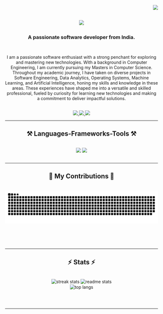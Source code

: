 <img align="right" src="https://visitor-badge.laobi.icu/badge?page_id=VirenPatel5858.VirenPatel5858" />

<h1 align="center">
    <img src="https://readme-typing-svg.herokuapp.com/?font=Righteous&size=35&center=true&vCenter=true&width=500&height=70&duration=4000&lines=Hi+There!+👋;+I'm+Viren+Patel!;" />
</h1>

<h3 align="center">A passionate software developer from India.</h3>

<br/>

<div align="center">
 
 I am a passionate software enthusiast with a strong penchant for exploring and mastering new technologies. With a background in Computer Engineering, I am currently pursuing my Masters in Computer Science. Throughout my academic journey, I have taken on diverse projects in Software Engineering, Data Analytics, Operating Systems, Machine Learning, and Artificial Intelligence, honing my skills and knowledge in these areas. These experiences have shaped me into a versatile and skilled professional, fueled by curiosity for learning new technologies and making a commitment to deliver impactful solutions.

 </div>

 <br/>
 
<div align="center"> 
  <a href="mailto:virenpatel5858@gmail.com">
    <img src="https://img.shields.io/badge/Gmail-333333?style=for-the-badge&logo=gmail&logoColor=red" />
  </a>
  <a href="https://www.linkedin.com/in/virenpatel5858/" target="_blank">
    <img src="https://img.shields.io/badge/LinkedIn-0077B5?style=for-the-badge&logo=linkedin&logoColor=white" target="_blank" />
  </a>
  <a href="https://virenpatel5858.github.io/MyPortfolio.github.io/" target="_blank">
     <img src="https://img.shields.io/badge/Portfolio-FF5722?style=for-the-badge&logo=todoist&logoColor=white" target="_blank" /> <!-- sqlite, safari, google-chrome are other good icon options -->
  </a>
</div>

 <hr/>
 
<h2 align="center">⚒️ Languages-Frameworks-Tools ⚒️</h2>
<br/>
<div align="center">
    <img src="https://skillicons.dev/icons?i=react,bootstrap,html,css,vscode,github,figma,git" />
    <img src="https://skillicons.dev/icons?i=nodejs,python,javascript,typescript,express,mysql,mongodb,c,java,mysql" /><br>
</div>

<br/>
<hr/>

<div align="center">
  <h2>🐍 My Contributions 🐍</h2>
  <br>
  <img alt="snake eating my contributions" src="https://raw.githubusercontent.com/VirenPatel5858/VirenPatel5858/output/github-contribution-grid-snake.svg" />
  
  <br/><br/><br/>
</div>

<hr/>

<h2 align="center">⚡ Stats ⚡</h2>
<br>
<div align=center>
  <img width=390 src="https://github-readme-streak-stats-VirenPatel5858.vercel.app/?user=VirenPatel5858&count_private=true&theme=react&border_radius=10" alt="streak stats"/>
  <img width=390 src="https://github-readme-stats-VirenPatel5858.vercel.app/api?username=VirenPatel5858&count_private=true&show_icons=true&theme=react&rank_icon=github&border_radius=10" alt="readme stats" />
  <br/>
  <img width=325 align="center" src="https://github-readme-stats-VirenPatel5858.vercel.app/api/top-langs/?username=VirenPatel5858&hide=HTML&langs_count=8&layout=compact&theme=react&border_radius=10&size_weight=0.5&count_weight=0.5&exclude_repo=github-readme-stats" alt="top langs" />
</div>

<br/><br/>

<hr/>

<br/>
